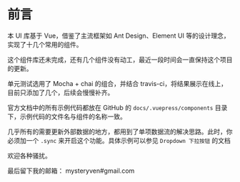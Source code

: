 # 前言

本 UI 库基于 Vue，借鉴了主流框架如 Ant Design、Element UI 等的设计理念，实现了十几个常用的组件。

这个组件库还未完成，还有几个组件没有动工，最近一段时间会一直保持这个项目的更新。

单元测试选用了 Mocha + chai 的组合，并结合 travis-ci，将结果展示在线上，目前只添加了几个，后续会慢慢补齐。

官方文档中的所有示例代码都放在 GitHub 的 `docs/.vuepress/components` 目录下，示例代码的文件名与组件的名称一致。

几乎所有的需要更新外部数据的地方，都用到了单项数据流的解决思路。此时，你必须加一个 `.sync` 来开启这个功能。具体示例可以参见 `Dropdown 下拉按钮` 的文档

欢迎各种骚扰。

最后留下我的邮箱： mysteryven#gmail.com 

